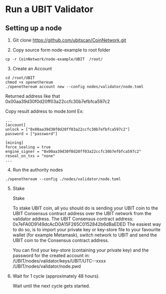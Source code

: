 # Run a UBIT Validator
## Setting up a node
1. Git clone https://github.com/ubitscan/CoinNetwork.git

2. Copy source form node-example to root folder
```
cp -r CoinNetwork/node-example/UBIT  /root/
```
3. Create an Account

```
cd /root/UBIT
chmod +x openethereum
./openethereum account new --config nodes/validator/node.toml
```
Returned address like that 0x00aa39d30f0d20ff03a22ccfc30b7efbfca597c2

Copy result address to mode.toml
Ex:
```
...
[account]
unlock = ["0x00aa39d30f0d20ff03a22ccfc30b7efbfca597c2"]
password = ["password"]

[mining]
force_sealing = true
engine_signer = "0x00aa39d30f0d20ff03a22ccfc30b7efbfca597c2"
reseal_on_txs = "none"
...
```
4. Run the authority nodes
```
./openethereum --config ./nodes/validator/node.toml

```
5. Stake

    Stake

    To stake UBIT coin, all you should do is sending your UBIT coin to the UBIT Consensus contract address over the UBIT network from the validator address.
    The UBIT Consensus contract address: 0x7eFA0D9149dcAcD0A15F265C0152842b6dBaEDED
    The easiest way to do so, is to import your private key or key-store file to your favourite wallet (for example Metamask), switch network to UBIT and send the UBIT coin to the Consensus contract address.

    You can find your key-store (containing your private key) and the password for the created account in:
    /UBIT/nodes/validator/keys/UBIT/UTC--xxxx
    /UBIT/nodes/validator/node.pwd

6. Wait for 1 cycle (approximately 48 hours).

    Wait until the next cycle gets started.
